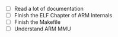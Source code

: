- [ ] Read a lot of documentation
- [ ] FInish the ELF Chapter of ARM Internals
- [ ] Finish the Makefile
- [ ] Understand ARM MMU
